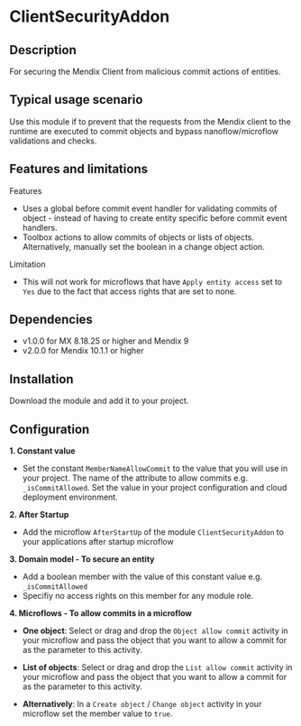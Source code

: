 # ClientSecurityAddon

## Description
For securing the Mendix Client from malicious commit actions of entities.

## Typical usage scenario
Use this module if to prevent that the requests from the Mendix client to the runtime are executed to commit objects and bypass nanoflow/microflow validations and checks.

## Features and limitations
Features
- Uses a global before commit event handler for validating commits of object - instead of having to create entity specific before commit event handlers.
- Toolbox actions to allow commits of objects or lists of objects. Alternatively, manually set the boolean in a change object action.

Limitation
- This will not work for microflows that have `Apply entity access` set to `Yes` due to the fact that access rights that are set to none.

## Dependencies
- v1.0.0 for MX 8.18.25 or higher and Mendix 9
- v2.0.0 for Mendix 10.1.1 or higher

## Installation
Download the module and add it to your project.

## Configuration

**1. Constant value**
- Set the constant `MemberNameAllowCommit` to the value that you will use in your project. The name of the attribute to allow commits e.g. `_isCommitAllowed`. Set the value in your project configuration and cloud deployment environment.

**2. After Startup**
- Add the microflow `AfterStartUp` of the module `ClientSecurityAddon` to your applications after startup microflow

**3. Domain model - To secure an entity**
- Add a boolean member with the value of this constant value e.g. `_isCommitAllowed` 
- Specifiy no access rights on this member for any module role.

**4. Microflows - To allow commits in a microflow**

- **One object**: Select or drag and drop the `Object allow commit` activity in your microflow and pass the object that you want to allow a commit for as the parameter to this activity.

- **List of objects**: Select or drag and drop the `List allow commit` activity in your microflow and pass the object that you want to allow a commit for as the parameter to this activity.
 
- **Alternatively**: In a `Create object` / `Change object` activity in your microflow set the member value to `true`.
